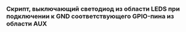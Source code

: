 ### Cкрипт, выключающий светодиод из области LEDS при подключении к GND соответствующего GPIO-пина из области AUX